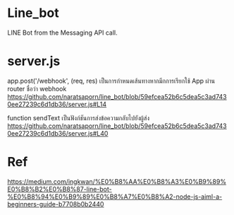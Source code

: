 # Line_bot
 LINE Bot from the Messaging API call.

# server.js

app.post('/webhook', (req, res) เป็นการกำหนดเส้นทางหากมีกการเรียกใช้ App ผ่าน router ชื่อว่า webhook
https://github.com/naratsaporn/line_bot/blob/59efcea52b6c5dea5c3ad7430ee27239c6d1db36/server.js#L14

function sendText เป็นฟังก์ชันการส่งข้อความกลับไปยังผู้ส่ง
https://github.com/naratsaporn/line_bot/blob/59efcea52b6c5dea5c3ad7430ee27239c6d1db36/server.js#L40

# Ref
 https://medium.com/ingkwan/%E0%B8%AA%E0%B8%A3%E0%B9%89%E0%B8%B2%E0%B8%87-line-bot-%E0%B8%94%E0%B9%89%E0%B8%A7%E0%B8%A2-node-js-aiml-a-beginners-guide-b7708b0b2440
